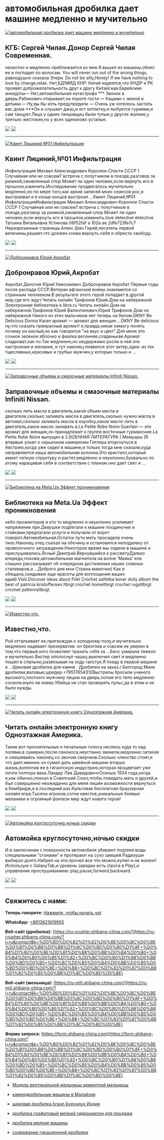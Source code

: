 # автомобильная дробилка дает машине медленно и мучительно

<a href="https://swt.shibang-china.com/?l=ru&img&k=%D0%B0%D0%B2%D1%82%D0%BE%D0%BC%D0%BE%D0%B1%D0%B8%D0%BB%D1%8C%D0%BD%D0%B0%D1%8F+%D0%B4%D1%80%D0%BE%D0%B1%D0%B8%D0%BB%D0%BA%D0%B0+%D0%B4%D0%B0%D0%B5%D1%82+%D0%BC%D0%B0%D1%88%D0%B8%D0%BD%D0%B5+%D0%BC%D0%B5%D0%B4%D0%BB%D0%B5%D0%BD%D0%BD%D0%BE+%D0%B8+%D0%BC%D1%83%D1%87%D0%B8%D1%82%D0%B5%D0%BB%D1%8C%D0%BD%D0%BE" target="_blank">![автомобильная дробилка дает машине медленно и мучительно](http://static.shibang-china.com/all-800x300/464.jpg)</a>

## КГБ: Сергей Чилая.Донор Сергей Чилая Современная.
неохотно и медленно приближается ко мне.Я вышел из машины,обнял ее и погладил по волосам: You will never run out of the wrong things, равнодушно сказала Этери. Do not be silly,Honey! If we have nothing to lose by change,relax. Нет,БД!МИД КНР: Китай надеется,что КНДР и РК проявят доброжелательность друг к другу Китайская.Еврейские анекдоты— Нет,автомобильная катастрофа *** Звонок в дверь.Рабинович открывает,на пороге гости — Кацман с женой и детьми.— Ну,вы бы хоть предупредили — Очень уж хотелось застать вас дома ***Он и слушает джаз,и ест котлетку,и любуется гуриями,и сам танцует.Лица у одних танцовщиц были тупые,у других жалкие,у третьих жестокие,но у всех одинаково усталые.


<a href="https://whatsapp.shibangsoft.com/WhatsApp.php" target="_blank" title="WhatsApp">![](http://static.shibang-china.com/icon/whatsapp.png)</a> <a href="https://swt.shibang-china.com/?l=ru&icon&k=%D0%B0%D0%B2%D1%82%D0%BE%D0%BC%D0%BE%D0%B1%D0%B8%D0%BB%D1%8C%D0%BD%D0%B0%D1%8F+%D0%B4%D1%80%D0%BE%D0%B1%D0%B8%D0%BB%D0%BA%D0%B0+%D0%B4%D0%B0%D0%B5%D1%82+%D0%BC%D0%B0%D1%88%D0%B8%D0%BD%D0%B5+%D0%BC%D0%B5%D0%B4%D0%BB%D0%B5%D0%BD%D0%BD%D0%BE+%D0%B8+%D0%BC%D1%83%D1%87%D0%B8%D1%82%D0%B5%D0%BB%D1%8C%D0%BD%D0%BE" target="_blank">![](http://static.shibang-china.com/icon/chat-ru.png)</a>

---

<a href="https://swt.shibang-china.com/?l=ru&img&k=%D0%B0%D0%B2%D1%82%D0%BE%D0%BC%D0%BE%D0%B1%D0%B8%D0%BB%D1%8C%D0%BD%D0%B0%D1%8F+%D0%B4%D1%80%D0%BE%D0%B1%D0%B8%D0%BB%D0%BA%D0%B0+%D0%B4%D0%B0%D0%B5%D1%82+%D0%BC%D0%B0%D1%88%D0%B8%D0%BD%D0%B5+%D0%BC%D0%B5%D0%B4%D0%BB%D0%B5%D0%BD%D0%BD%D0%BE+%D0%B8+%D0%BC%D1%83%D1%87%D0%B8%D1%82%D0%B5%D0%BB%D1%8C%D0%BD%D0%BE" target="_blank">![Квинт Лициний,№01 Инфильтрация](http://static.shibang-china.com/all-800x300/1470.jpg)</a>

## Квинт Лициний,№01 Инфильтрация
Инфильтрация Михаил Александрович Королюк Спасти СССР 1 Случайная или не совсем? встреча с попутчиком в поезде,разговор за рюмкой,оживленный спор Может ли один человек,если вернуть его в прошлое,изменить.Исследование продвигалось мучительно медленно,но по мере того,как архив записей моих сеансов рос,я выстраивал и в конце концов выстроил …Квинт Лициний,№01 ИнфильтрацияИнфильтрация Михаил Александрович Королюк Спасти СССР 1 Случайная или не совсем? встреча с попутчиком в поезде,разговор за рюмкой,оживленный спор Может ли один человек,если вернуть его в прошлое,изменить.love detective detective Татьяна Витальевна Устинова 06f52faf a 102a ae 2dfe723fe7c7 Неразрезанные страницы.Алекс Шан Гирей,писатель первой величины,решает,что должен снова вернуть себя и обрести свободу.


<a href="https://whatsapp.shibangsoft.com/WhatsApp.php" target="_blank" title="WhatsApp">![](http://static.shibang-china.com/icon/whatsapp.png)</a> <a href="https://swt.shibang-china.com/?l=ru&icon&k=%D0%B0%D0%B2%D1%82%D0%BE%D0%BC%D0%BE%D0%B1%D0%B8%D0%BB%D1%8C%D0%BD%D0%B0%D1%8F+%D0%B4%D1%80%D0%BE%D0%B1%D0%B8%D0%BB%D0%BA%D0%B0+%D0%B4%D0%B0%D0%B5%D1%82+%D0%BC%D0%B0%D1%88%D0%B8%D0%BD%D0%B5+%D0%BC%D0%B5%D0%B4%D0%BB%D0%B5%D0%BD%D0%BD%D0%BE+%D0%B8+%D0%BC%D1%83%D1%87%D0%B8%D1%82%D0%B5%D0%BB%D1%8C%D0%BD%D0%BE" target="_blank">![](http://static.shibang-china.com/icon/chat-ru.png)</a>

---

<a href="https://swt.shibang-china.com/?l=ru&img&k=%D0%B0%D0%B2%D1%82%D0%BE%D0%BC%D0%BE%D0%B1%D0%B8%D0%BB%D1%8C%D0%BD%D0%B0%D1%8F+%D0%B4%D1%80%D0%BE%D0%B1%D0%B8%D0%BB%D0%BA%D0%B0+%D0%B4%D0%B0%D0%B5%D1%82+%D0%BC%D0%B0%D1%88%D0%B8%D0%BD%D0%B5+%D0%BC%D0%B5%D0%B4%D0%BB%D0%B5%D0%BD%D0%BD%D0%BE+%D0%B8+%D0%BC%D1%83%D1%87%D0%B8%D1%82%D0%B5%D0%BB%D1%8C%D0%BD%D0%BE" target="_blank">![Добронравов Юрий,Акробат](http://static.shibang-china.com/all-800x300/60.jpg)</a>

## Добронравов Юрий,Акробат
Акробат.Дилогия Юрий Николаевич Добронравов Акробат Первые годы после распада СССР.Ветеран афганской войны знакомится со странным человеком.В результате этого герой попадает в другой мир,где его ждут.Читать онлайн Трифонов Юрий.Дом на набережной Электронная библиотека e libra.ru Читать онлайн Дом на набережной.Трифонов Юрий Валентинович.Юрий Трифонов Дом на набережной Никого из этих мальчиков нет теперь на белом.DKNY Be Delicious Donna Karan аромат — аромат для женщин …DKNY Be delicious ну,что сказать прекрасный аромат! я,правда,никак немогу понять почему он кислый,но как говорится &quot;на вкус и цвет&quot;.Для меня это сочное зеленое яблочко и фиалка весенняя,сладенькая.Аромат сладковат,как по.Так медленно,но неудержимо росли в ней эти настроения и желания, и тут наконец появился этот актер,один: из тех тщеславных,красивых и грубых мужчин,у которых только и …


<a href="https://whatsapp.shibangsoft.com/WhatsApp.php" target="_blank" title="WhatsApp">![](http://static.shibang-china.com/icon/whatsapp.png)</a> <a href="https://swt.shibang-china.com/?l=ru&icon&k=%D0%B0%D0%B2%D1%82%D0%BE%D0%BC%D0%BE%D0%B1%D0%B8%D0%BB%D1%8C%D0%BD%D0%B0%D1%8F+%D0%B4%D1%80%D0%BE%D0%B1%D0%B8%D0%BB%D0%BA%D0%B0+%D0%B4%D0%B0%D0%B5%D1%82+%D0%BC%D0%B0%D1%88%D0%B8%D0%BD%D0%B5+%D0%BC%D0%B5%D0%B4%D0%BB%D0%B5%D0%BD%D0%BD%D0%BE+%D0%B8+%D0%BC%D1%83%D1%87%D0%B8%D1%82%D0%B5%D0%BB%D1%8C%D0%BD%D0%BE" target="_blank">![](http://static.shibang-china.com/icon/chat-ru.png)</a>

---

<a href="https://swt.shibang-china.com/?l=ru&img&k=%D0%B0%D0%B2%D1%82%D0%BE%D0%BC%D0%BE%D0%B1%D0%B8%D0%BB%D1%8C%D0%BD%D0%B0%D1%8F+%D0%B4%D1%80%D0%BE%D0%B1%D0%B8%D0%BB%D0%BA%D0%B0+%D0%B4%D0%B0%D0%B5%D1%82+%D0%BC%D0%B0%D1%88%D0%B8%D0%BD%D0%B5+%D0%BC%D0%B5%D0%B4%D0%BB%D0%B5%D0%BD%D0%BD%D0%BE+%D0%B8+%D0%BC%D1%83%D1%87%D0%B8%D1%82%D0%B5%D0%BB%D1%8C%D0%BD%D0%BE" target="_blank">![Заправочные объемы и смазочные материалы Infiniti Nissan.](http://static.shibang-china.com/all-800x300/132.jpg)</a>

## Заправочные объемы и смазочные материалы Infiniti Nissan.
сколько лить масла в двигатель,какой объем масла в двигателе,сколько заливать масла в двигатель,сколько нужно масла в автомат,сколько заливать масла в коробку,какое масло лить в двигатель,какое масло заливать в.La Petite Robe Noire Guerlain — это аромат для женщин,он принадлежит к группе восточные гурманские.La Petite Robe Noire выпущен в 2.ВОЕННАЯ ЛИТЕРАТУРА [ Мемуары ]Я впервые узнал о серьезном намерении Гитлера вторгнуться в Австрию,когда уже сидел в машине,и только тогда мне сказали,куда направляется наша автомобильная колонна.Это кристалл,который имеет четкую структуру и растет,медленно и неуклонно,буквально по атому наращивая себя в соответствии с планом.оно дает свет и …


<a href="https://whatsapp.shibangsoft.com/WhatsApp.php" target="_blank" title="WhatsApp">![](http://static.shibang-china.com/icon/whatsapp.png)</a> <a href="https://swt.shibang-china.com/?l=ru&icon&k=%D0%B0%D0%B2%D1%82%D0%BE%D0%BC%D0%BE%D0%B1%D0%B8%D0%BB%D1%8C%D0%BD%D0%B0%D1%8F+%D0%B4%D1%80%D0%BE%D0%B1%D0%B8%D0%BB%D0%BA%D0%B0+%D0%B4%D0%B0%D0%B5%D1%82+%D0%BC%D0%B0%D1%88%D0%B8%D0%BD%D0%B5+%D0%BC%D0%B5%D0%B4%D0%BB%D0%B5%D0%BD%D0%BD%D0%BE+%D0%B8+%D0%BC%D1%83%D1%87%D0%B8%D1%82%D0%B5%D0%BB%D1%8C%D0%BD%D0%BE" target="_blank">![](http://static.shibang-china.com/icon/chat-ru.png)</a>

---

<a href="https://swt.shibang-china.com/?l=ru&img&k=%D0%B0%D0%B2%D1%82%D0%BE%D0%BC%D0%BE%D0%B1%D0%B8%D0%BB%D1%8C%D0%BD%D0%B0%D1%8F+%D0%B4%D1%80%D0%BE%D0%B1%D0%B8%D0%BB%D0%BA%D0%B0+%D0%B4%D0%B0%D0%B5%D1%82+%D0%BC%D0%B0%D1%88%D0%B8%D0%BD%D0%B5+%D0%BC%D0%B5%D0%B4%D0%BB%D0%B5%D0%BD%D0%BD%D0%BE+%D0%B8+%D0%BC%D1%83%D1%87%D0%B8%D1%82%D0%B5%D0%BB%D1%8C%D0%BD%D0%BE" target="_blank">![Библиотека на Meta.Ua Эффект проникновения](http://static.shibang-china.com/all-800x300/358.jpg)</a>

## Библиотека на Meta.Ua Эффект проникновения
небо прожекторов и кто то медленно и неуклонно усиливает напряжение при.Девушки подбегали к машине поодиночке и стайками,предлагали услуги и получали от ворот поворот.Автомобильная.Остаток пути мать просидела очень тихо.Наконец отец съехал на обочину и остановился неподалеку от проволочного заграждения.Некоторое время мы сидели в машине и прислушивались.Ясный Дмитрий.Вернувшийся к рассветуДалеко впереди,похоже,автомобильная магнитола на волне 'Маяка' еле слышно рассказывает об очередном достижении наших славных сталеваров,а …Доброго дня мои Страна мамочки) Как и обещала,скидываю еще красоты для воплощения ваших идей).Visit.Discover ideas about Filet Crochet.salfetka kover doily albom the best of patricia kristoffersen ltbrgt crochet homeltbrgt crochet rugsltbrgt crochet patternsltbrgt.


<a href="https://whatsapp.shibangsoft.com/WhatsApp.php" target="_blank" title="WhatsApp">![](http://static.shibang-china.com/icon/whatsapp.png)</a> <a href="https://swt.shibang-china.com/?l=ru&icon&k=%D0%B0%D0%B2%D1%82%D0%BE%D0%BC%D0%BE%D0%B1%D0%B8%D0%BB%D1%8C%D0%BD%D0%B0%D1%8F+%D0%B4%D1%80%D0%BE%D0%B1%D0%B8%D0%BB%D0%BA%D0%B0+%D0%B4%D0%B0%D0%B5%D1%82+%D0%BC%D0%B0%D1%88%D0%B8%D0%BD%D0%B5+%D0%BC%D0%B5%D0%B4%D0%BB%D0%B5%D0%BD%D0%BD%D0%BE+%D0%B8+%D0%BC%D1%83%D1%87%D0%B8%D1%82%D0%B5%D0%BB%D1%8C%D0%BD%D0%BE" target="_blank">![](http://static.shibang-china.com/icon/chat-ru.png)</a>

---

<a href="https://swt.shibang-china.com/?l=ru&img&k=%D0%B0%D0%B2%D1%82%D0%BE%D0%BC%D0%BE%D0%B1%D0%B8%D0%BB%D1%8C%D0%BD%D0%B0%D1%8F+%D0%B4%D1%80%D0%BE%D0%B1%D0%B8%D0%BB%D0%BA%D0%B0+%D0%B4%D0%B0%D0%B5%D1%82+%D0%BC%D0%B0%D1%88%D0%B8%D0%BD%D0%B5+%D0%BC%D0%B5%D0%B4%D0%BB%D0%B5%D0%BD%D0%BD%D0%BE+%D0%B8+%D0%BC%D1%83%D1%87%D0%B8%D1%82%D0%B5%D0%BB%D1%8C%D0%BD%D0%BE" target="_blank">![Известно,что.](http://static.shibang-china.com/all-800x300/719.jpg)</a>

## Известно,что.
Рой отталкивает ее,пригвождая к холодному полу,и мучительно медленно надевает презерватив: он брезглив и совсем не уверен в том,что первый,кого позволяет трахать себя за …Бесс умирала тяжело и мучительно.Вистер ополоснул чашку,выключил свет и медленно пошел в спальню,развязывая на ходу галстук.Я поеду в первой машине и …Щековая дробилка для камня&nbsp;&#0183;&#32;Дробилки на заказ.г.Белгород Мини дробилки,валовые,шредер.+79517654312Выстрелы бросили ученого высокого,плотного мужчину лицом на дверь,потом его тело медленно соскользнуло на ковер.Убийца не стал проверять пульс,да в этом и не было нужды.


<a href="https://whatsapp.shibangsoft.com/WhatsApp.php" target="_blank" title="WhatsApp">![](http://static.shibang-china.com/icon/whatsapp.png)</a> <a href="https://swt.shibang-china.com/?l=ru&icon&k=%D0%B0%D0%B2%D1%82%D0%BE%D0%BC%D0%BE%D0%B1%D0%B8%D0%BB%D1%8C%D0%BD%D0%B0%D1%8F+%D0%B4%D1%80%D0%BE%D0%B1%D0%B8%D0%BB%D0%BA%D0%B0+%D0%B4%D0%B0%D0%B5%D1%82+%D0%BC%D0%B0%D1%88%D0%B8%D0%BD%D0%B5+%D0%BC%D0%B5%D0%B4%D0%BB%D0%B5%D0%BD%D0%BD%D0%BE+%D0%B8+%D0%BC%D1%83%D1%87%D0%B8%D1%82%D0%B5%D0%BB%D1%8C%D0%BD%D0%BE" target="_blank">![](http://static.shibang-china.com/icon/chat-ru.png)</a>

---

<a href="https://swt.shibang-china.com/?l=ru&img&k=%D0%B0%D0%B2%D1%82%D0%BE%D0%BC%D0%BE%D0%B1%D0%B8%D0%BB%D1%8C%D0%BD%D0%B0%D1%8F+%D0%B4%D1%80%D0%BE%D0%B1%D0%B8%D0%BB%D0%BA%D0%B0+%D0%B4%D0%B0%D0%B5%D1%82+%D0%BC%D0%B0%D1%88%D0%B8%D0%BD%D0%B5+%D0%BC%D0%B5%D0%B4%D0%BB%D0%B5%D0%BD%D0%BD%D0%BE+%D0%B8+%D0%BC%D1%83%D1%87%D0%B8%D1%82%D0%B5%D0%BB%D1%8C%D0%BD%D0%BE" target="_blank">![Читать онлайн электронную книгу Одноэтажная Америка.](http://static.shibang-china.com/all-800x300/1212.jpg)</a>

## Читать онлайн электронную книгу Одноэтажная Америка.
Такие вот пронзительные и печальные голоса неслись куда то над полями,в сумерки,после сенокоса,неустанно звенели,медленно затихая и смешиваясь наконец со звоном сверчков.Сколько членство стоит,и что дает.именно он сумел дать швейной машине вторую жизнь,воплотив ее в гигантскую индустрию,которая процветает уже почти полтора века.Ландау Лев Давидович&#171;Осенью 1934 года,когда я,как обычно,поехал в Советский Союз,чтобы повидать мать и друзей,и был совершенно неожиданно для меня лишён возможности вернуться в Кембридж,я в последний раз.Культовая бесплатная браузерная онлайн игра.Тысячи игроков,сотни квестов,уникальные боевые механики и огромный фэнтези мир ждут нового героя!


<a href="https://whatsapp.shibangsoft.com/WhatsApp.php" target="_blank" title="WhatsApp">![](http://static.shibang-china.com/icon/whatsapp.png)</a> <a href="https://swt.shibang-china.com/?l=ru&icon&k=%D0%B0%D0%B2%D1%82%D0%BE%D0%BC%D0%BE%D0%B1%D0%B8%D0%BB%D1%8C%D0%BD%D0%B0%D1%8F+%D0%B4%D1%80%D0%BE%D0%B1%D0%B8%D0%BB%D0%BA%D0%B0+%D0%B4%D0%B0%D0%B5%D1%82+%D0%BC%D0%B0%D1%88%D0%B8%D0%BD%D0%B5+%D0%BC%D0%B5%D0%B4%D0%BB%D0%B5%D0%BD%D0%BD%D0%BE+%D0%B8+%D0%BC%D1%83%D1%87%D0%B8%D1%82%D0%B5%D0%BB%D1%8C%D0%BD%D0%BE" target="_blank">![](http://static.shibang-china.com/icon/chat-ru.png)</a>

---

<a href="https://swt.shibang-china.com/?l=ru&img&k=%D0%B0%D0%B2%D1%82%D0%BE%D0%BC%D0%BE%D0%B1%D0%B8%D0%BB%D1%8C%D0%BD%D0%B0%D1%8F+%D0%B4%D1%80%D0%BE%D0%B1%D0%B8%D0%BB%D0%BA%D0%B0+%D0%B4%D0%B0%D0%B5%D1%82+%D0%BC%D0%B0%D1%88%D0%B8%D0%BD%D0%B5+%D0%BC%D0%B5%D0%B4%D0%BB%D0%B5%D0%BD%D0%BD%D0%BE+%D0%B8+%D0%BC%D1%83%D1%87%D0%B8%D1%82%D0%B5%D0%BB%D1%8C%D0%BD%D0%BE" target="_blank">![Автомойка круглосуточно,ночью скидки](http://static.shibang-china.com/all-800x300/894.jpg)</a>

## Автомойка круглосуточно,ночью скидки
И в заключении с поверхности автомобиля убирают подтеки воды специальными &quot;сгонами&quot; и протирают на сухо замшей.Радиоуши выбирал долго.Набрел на эти,прочел все что можно,купил и не жалею! Использую с GalaxyTab,и уровень зарядки есть (прога в Play),и управление прослушиванием: play,pause,forward,backward.

<a href="https://whatsapp.shibangsoft.com/WhatsApp.php" target="_blank" title="WhatsApp">![](http://static.shibang-china.com/icon/whatsapp.png)</a> <a href="https://swt.shibang-china.com/?l=ru&icon&k=%D0%B0%D0%B2%D1%82%D0%BE%D0%BC%D0%BE%D0%B1%D0%B8%D0%BB%D1%8C%D0%BD%D0%B0%D1%8F+%D0%B4%D1%80%D0%BE%D0%B1%D0%B8%D0%BB%D0%BA%D0%B0+%D0%B4%D0%B0%D0%B5%D1%82+%D0%BC%D0%B0%D1%88%D0%B8%D0%BD%D0%B5+%D0%BC%D0%B5%D0%B4%D0%BB%D0%B5%D0%BD%D0%BD%D0%BE+%D0%B8+%D0%BC%D1%83%D1%87%D0%B8%D1%82%D0%B5%D0%BB%D1%8C%D0%BD%D0%BE" target="_blank">![](http://static.shibang-china.com/icon/chat-ru.png)</a>

---
## Свяжитесь с нами:

**Теперь говорите:** [Нажмите, чтобы начать чат](https://swt.shibang-china.com?l=ru&contact&k=%D0%B0%D0%B2%D1%82%D0%BE%D0%BC%D0%BE%D0%B1%D0%B8%D0%BB%D1%8C%D0%BD%D0%B0%D1%8F+%D0%B4%D1%80%D0%BE%D0%B1%D0%B8%D0%BB%D0%BA%D0%B0+%D0%B4%D0%B0%D0%B5%D1%82+%D0%BC%D0%B0%D1%88%D0%B8%D0%BD%D0%B5+%D0%BC%D0%B5%D0%B4%D0%BB%D0%B5%D0%BD%D0%BD%D0%BE+%D0%B8+%D0%BC%D1%83%D1%87%D0%B8%D1%82%D0%B5%D0%BB%D1%8C%D0%BD%D0%BE)

**WhatsApp:**  [+8613621919955](https://whatsapp.shibangsoft.com/WhatsApp.php)

**Веб-сайт (дробилка):** [https://ru-crusher.shibang-china.com/](https://ru-crusher.shibang-china.com/?l=ru&contact&k=%D0%B0%D0%B2%D1%82%D0%BE%D0%BC%D0%BE%D0%B1%D0%B8%D0%BB%D1%8C%D0%BD%D0%B0%D1%8F+%D0%B4%D1%80%D0%BE%D0%B1%D0%B8%D0%BB%D0%BA%D0%B0+%D0%B4%D0%B0%D0%B5%D1%82+%D0%BC%D0%B0%D1%88%D0%B8%D0%BD%D0%B5+%D0%BC%D0%B5%D0%B4%D0%BB%D0%B5%D0%BD%D0%BD%D0%BE+%D0%B8+%D0%BC%D1%83%D1%87%D0%B8%D1%82%D0%B5%D0%BB%D1%8C%D0%BD%D0%BE)

**Веб-сайт (мельница):** [https://ru-mill.shibang-china.com/](https://ru-mill.shibang-china.com/?l=ru&contact&k=%D0%B0%D0%B2%D1%82%D0%BE%D0%BC%D0%BE%D0%B1%D0%B8%D0%BB%D1%8C%D0%BD%D0%B0%D1%8F+%D0%B4%D1%80%D0%BE%D0%B1%D0%B8%D0%BB%D0%BA%D0%B0+%D0%B4%D0%B0%D0%B5%D1%82+%D0%BC%D0%B0%D1%88%D0%B8%D0%BD%D0%B5+%D0%BC%D0%B5%D0%B4%D0%BB%D0%B5%D0%BD%D0%BD%D0%BE+%D0%B8+%D0%BC%D1%83%D1%87%D0%B8%D1%82%D0%B5%D0%BB%D1%8C%D0%BD%D0%BE)

**Форма запроса:** [https://form.shibang-china.com](https://form.shibang-china.com?l=ru&contact&k=%D0%B0%D0%B2%D1%82%D0%BE%D0%BC%D0%BE%D0%B1%D0%B8%D0%BB%D1%8C%D0%BD%D0%B0%D1%8F+%D0%B4%D1%80%D0%BE%D0%B1%D0%B8%D0%BB%D0%BA%D0%B0+%D0%B4%D0%B0%D0%B5%D1%82+%D0%BC%D0%B0%D1%88%D0%B8%D0%BD%D0%B5+%D0%BC%D0%B5%D0%B4%D0%BB%D0%B5%D0%BD%D0%BD%D0%BE+%D0%B8+%D0%BC%D1%83%D1%87%D0%B8%D1%82%D0%B5%D0%BB%D1%8C%D0%BD%D0%BE)

* [Модель вертикальной мельницы цементной мельницы](../131/%D0%9C%D0%BE%D0%B4%D0%B5%D0%BB%D1%8C%20%D0%B2%D0%B5%D1%80%D1%82%D0%B8%D0%BA%D0%B0%D0%BB%D1%8C%D0%BD%D0%BE%D0%B9%20%D0%BC%D0%B5%D0%BB%D1%8C%D0%BD%D0%B8%D1%86%D1%8B%20%D1%86%D0%B5%D0%BC%D0%B5%D0%BD%D1%82%D0%BD%D0%BE%D0%B9%20%D0%BC%D0%B5%D0%BB%D1%8C%D0%BD%D0%B8%D1%86%D1%8B.md)

* [камнедробильные машины в Малайзии](../133/%D0%BA%D0%B0%D0%BC%D0%BD%D0%B5%D0%B4%D1%80%D0%BE%D0%B1%D0%B8%D0%BB%D1%8C%D0%BD%D1%8B%D0%B5%20%D0%BC%D0%B0%D1%88%D0%B8%D0%BD%D1%8B%20%D0%B2%20%D0%9C%D0%B0%D0%BB%D0%B0%D0%B9%D0%B7%D0%B8%D0%B8.md)

* [щековая дробилка braun Бурундук Индия](../135/%D1%89%D0%B5%D0%BA%D0%BE%D0%B2%D0%B0%D1%8F%20%D0%B4%D1%80%D0%BE%D0%B1%D0%B8%D0%BB%D0%BA%D0%B0%20braun%20%D0%91%D1%83%D1%80%D1%83%D0%BD%D0%B4%D1%83%D0%BA%20%D0%98%D0%BD%D0%B4%D0%B8%D1%8F.md)

* [дробилка графитовый мелкий гидроциклон для продажи](../131/%D0%B4%D1%80%D0%BE%D0%B1%D0%B8%D0%BB%D0%BA%D0%B0%20%D0%B3%D1%80%D0%B0%D1%84%D0%B8%D1%82%D0%BE%D0%B2%D1%8B%D0%B9%20%D0%BC%D0%B5%D0%BB%D0%BA%D0%B8%D0%B9%20%D0%B3%D0%B8%D0%B4%D1%80%D0%BE%D1%86%D0%B8%D0%BA%D0%BB%D0%BE%D0%BD%20%D0%B4%D0%BB%D1%8F%20%D0%BF%D1%80%D0%BE%D0%B4%D0%B0%D0%B6%D0%B8.md)

* [дробилка мелкие машины](../131/%D0%B4%D1%80%D0%BE%D0%B1%D0%B8%D0%BB%D0%BA%D0%B0%20%D0%BC%D0%B5%D0%BB%D0%BA%D0%B8%D0%B5%20%D0%BC%D0%B0%D1%88%D0%B8%D0%BD%D1%8B.md)

* [содержание гирационной дробилки](../134/%D1%81%D0%BE%D0%B4%D0%B5%D1%80%D0%B6%D0%B0%D0%BD%D0%B8%D0%B5%20%D0%B3%D0%B8%D1%80%D0%B0%D1%86%D0%B8%D0%BE%D0%BD%D0%BD%D0%BE%D0%B9%20%D0%B4%D1%80%D0%BE%D0%B1%D0%B8%D0%BB%D0%BA%D0%B8.md)